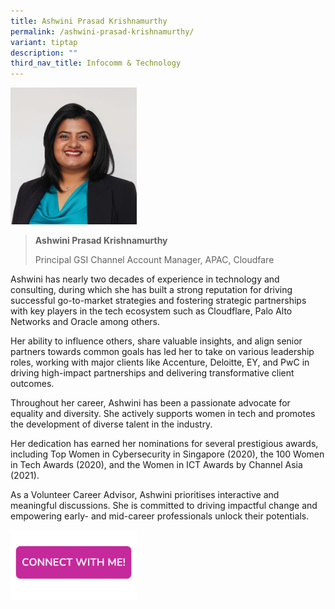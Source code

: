 ```yaml
---
title: Ashwini Prasad Krishnamurthy
permalink: /ashwini-prasad-krishnamurthy/
variant: tiptap
description: ""
third_nav_title: Infocomm & Technology
---
```

<p></p>
<div class="isomer-image-wrapper">
<img style="width: 40%;" height="auto" width="100%" alt="" src="/images/Profile Photos/Ashwini_Prasad_Krishnamurthy_1_copy.jpg">
</div>
<blockquote>
<p></p>
<p><strong>Ashwini Prasad Krishnamurthy</strong>
</p>
<p>Principal GSI Channel Account Manager, APAC, Cloudfare</p>
</blockquote>
<p></p>
<p>Ashwini has nearly two decades of experience in technology and consulting,
during which she has built a strong reputation for driving successful go-to-market
strategies and fostering strategic partnerships with key players in the
tech ecosystem such as Cloudflare, Palo Alto Networks and Oracle among
others.</p>
<p>Her ability to influence others, share valuable insights, and align senior
partners towards common goals has led her to take on various leadership
roles, working with major clients like Accenture, Deloitte, EY, and PwC
in driving high-impact partnerships and delivering transformative client
outcomes.</p>
<p>Throughout her career, Ashwini has been a passionate advocate for equality
and diversity. She actively supports women in tech and promotes the development
of diverse talent in the industry.</p>
<p>Her dedication has earned her nominations for several prestigious awards,
including Top Women in Cybersecurity in Singapore (2020), the 100 Women
in Tech Awards (2020), and the Women in ICT Awards by Channel Asia (2021).</p>
<p>As a Volunteer Career Advisor, Ashwini prioritises interactive and meaningful
discussions. She is committed to driving impactful change and empowering
early- and mid-career professionals unlock their potentials.</p>
<p></p>
<p></p><a class="isomer-image-wrapper" href="https://form.gov.sg/677f324228247165f5398b25"><img style="width: 40%;" height="auto" width="100%" alt="" src="/images/CONNECT_WITH_ME.png"></a>
<p></p>